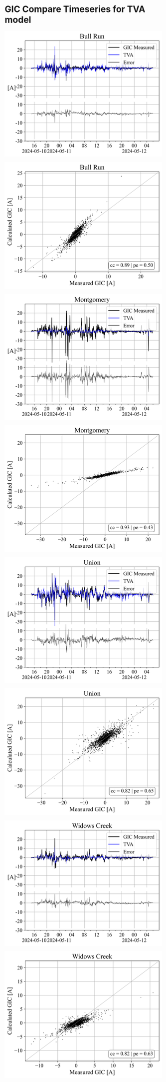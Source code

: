 # GIC Compare Timeseries for TVA model
![](_processed/bullrun/GIC_compare_timeseries_TVA.png)

![](_processed/bullrun/GIC_compare_correlation_TVA.png)

![](_processed/montgomery/GIC_compare_timeseries_TVA.png)

![](_processed/montgomery/GIC_compare_correlation_TVA.png)

![](_processed/union/GIC_compare_timeseries_TVA.png)

![](_processed/union/GIC_compare_correlation_TVA.png)

![](_processed/widowscreek/GIC_compare_timeseries_TVA.png)

![](_processed/widowscreek/GIC_compare_correlation_TVA.png)
